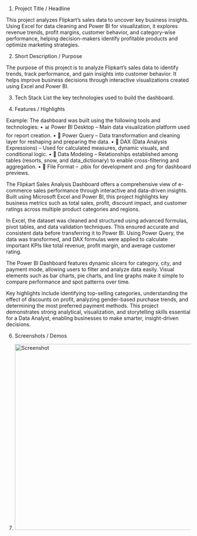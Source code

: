 1. Project Title / Headline

This project analyzes Flipkart’s sales data to uncover key business insights. Using Excel for data cleaning and Power BI for visualization, it explores revenue trends, profit margins, customer behavior, and category-wise performance, helping decision-makers identify profitable products and optimize marketing strategies.

2. Short Description / Purpose

The purpose of this project is to analyze Flipkart’s sales data to identify trends, track performance, and gain insights into customer behavior. It helps improve business decisions through interactive visualizations created using Excel and Power BI.

3. Tech Stack
List the key technologies used to build the dashboard.

4. Features / Highlights

Example: The dashboard was built using the following tools and technologies:
• 📊 Power BI Desktop – Main data visualization platform used for report creation.
• 📂 Power Query – Data transformation and cleaning layer for reshaping and preparing the data.
• 🧠 DAX (Data Analysis Expressions) – Used for calculated measures, dynamic visuals, and conditional logic.
• 📝 Data Modeling – Relationships established among tables (resorts, snow, and data_dictionary) to enable cross-filtering and aggregation.
• 📁 File Format – .pbix for development and .png for dashboard previews.

The Flipkart Sales Analysis Dashboard offers a comprehensive view of e-commerce sales performance through interactive and data-driven insights. Built using Microsoft Excel and Power BI, this project highlights key business metrics such as total sales, profit, discount impact, and customer ratings across multiple product categories and regions.

In Excel, the dataset was cleaned and structured using advanced formulas, pivot tables, and data validation techniques. This ensured accurate and consistent data before transferring it to Power BI. Using Power Query, the data was transformed, and DAX formulas were applied to calculate important KPIs like total revenue, profit margin, and average customer rating.

The Power BI Dashboard features dynamic slicers for category, city, and payment mode, allowing users to filter and analyze data easily. Visual elements such as bar charts, pie charts, and line graphs make it simple to compare performance and spot patterns over time.

Key highlights include identifying top-selling categories, understanding the effect of discounts on profit, analyzing gender-based purchase trends, and determining the most preferred payment methods.
This project demonstrates strong analytical, visualization, and storytelling skills essential for a Data Analyst, enabling businesses to make smarter, insight-driven decisions.

6. Screenshots / Demos

7. <img width="768" height="507" alt="Screenshot" src="https://github.com/user-attachments/assets/315c57da-9d2d-4952-b707-f514dccf37e9" />
